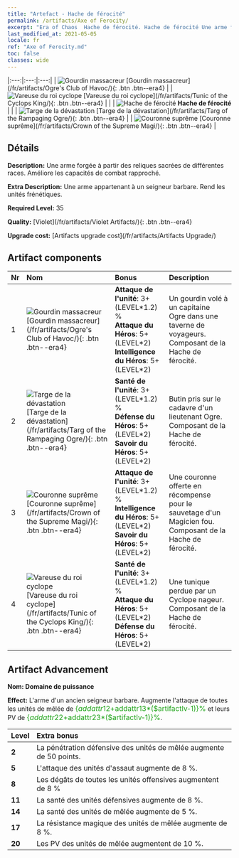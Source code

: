 ```yaml
---
title: "Artefact - Hache de férocité"
permalink: /artifacts/Axe of Ferocity/
excerpt: "Era of Chaos  Hache de férocité. Hache de férocité Une arme forgée à partir des reliques sacrées de différentes races. Améliore les capacités de combat rapproché."
last_modified_at: 2021-05-05
locale: fr
ref: "Axe of Ferocity.md"
toc: false
classes: wide
---
```


  |:---:|:---:|:---:| 
  | ![Gourdin massacreur](/images/t/artifact_40311.png) [Gourdin massacreur](/fr/artifacts/Ogre's Club of Havoc/){: .btn .btn--era4} |   | ![Vareuse du roi cyclope](/images/t/artifact_40314.png) [Vareuse du roi cyclope](/fr/artifacts/Tunic of the Cyclops King/){: .btn .btn--era4} | 
  |   | ![Hache de férocité](/images/t/icon_artifact_31.png) **Hache de férocité** |  | 
  | ![Targe de la dévastation](/images/t/artifact_40312.png) [Targe de la dévastation](/fr/artifacts/Targ of the Rampaging Ogre/){: .btn .btn--era4} |   | ![Couronne suprême](/images/t/artifact_40313.png) [Couronne suprême](/fr/artifacts/Crown of the Supreme Magi/){: .btn .btn--era4} | 


## Détails

 **Description:** Une arme forgée à partir des reliques sacrées de différentes races. Améliore les capacités de combat rapproché.

 **Extra Description:** Une arme appartenant à un seigneur barbare. Rend les unités frénétiques.

 **Required Level:** 35

 **Quality:** [Violet](/fr/artifacts/Violet Artifacts/){: .btn .btn--era4}

 **Upgrade cost:** [Artifacts upgrade cost](/fr/artifacts/Artifacts Upgrade/)



## Artifact components

  | Nr |    Nom    |   Bonus | Description | 
  |:---|:-----------|:--------|:------------| 
  | 1 | ![Gourdin massacreur](/images/t/artifact_40311.png) [Gourdin massacreur](/fr/artifacts/Ogre's Club of Havoc/){: .btn .btn--era4} | **Attaque de l'unité**: 3+(LEVEL\*1.2) %<br/>**Attaque du Héros**: 5+(LEVEL\*2)<br/>**Intelligence du Héros**: 5+(LEVEL\*2) | Un gourdin volé à un capitaine Ogre dans une taverne de voyageurs. Composant de la Hache de férocité. | 
  | 2 | ![Targe de la dévastation](/images/t/artifact_40312.png) [Targe de la dévastation](/fr/artifacts/Targ of the Rampaging Ogre/){: .btn .btn--era4} | **Santé de l'unité**: 3+(LEVEL\*1.2) %<br/>**Défense du Héros**: 5+(LEVEL\*2)<br/>**Savoir du Héros**: 5+(LEVEL\*2) | Butin pris sur le cadavre d'un lieutenant Ogre. Composant de la Hache de férocité. | 
  | 3 | ![Couronne suprême](/images/t/artifact_40313.png) [Couronne suprême](/fr/artifacts/Crown of the Supreme Magi/){: .btn .btn--era4} | **Attaque de l'unité**: 3+(LEVEL\*1.2) %<br/>**Intelligence du Héros**: 5+(LEVEL\*2)<br/>**Savoir du Héros**: 5+(LEVEL\*2) | Une couronne offerte en récompense pour le sauvetage d'un Magicien fou. Composant de la Hache de férocité. | 
  | 4 | ![Vareuse du roi cyclope](/images/t/artifact_40314.png) [Vareuse du roi cyclope](/fr/artifacts/Tunic of the Cyclops King/){: .btn .btn--era4} | **Santé de l'unité**: 3+(LEVEL\*1.2) %<br/>**Attaque du Héros**: 5+(LEVEL\*2)<br/>**Défense du Héros**: 5+(LEVEL\*2) | Une tunique perdue par un Cyclope nageur. Composant de la Hache de férocité. | 


## Artifact Advancement

 **Nom: Domaine de puissance**

 **Effect:** L'arme d'un ancien seigneur barbare. Augmente l'attaque de toutes les unités de mêlée de <span style="color: #1ca216;font-size:16px">{$addattr12+$addattr13*($artifactlv-1)}%</span> et leurs PV de <span style="color: #1ca216;font-size:16px">{$addattr22+$addattr23*($artifactlv-1)}%</span>.

  |  Level  |    Extra bonus  | 
  |:--------|:----------------| 
  | **2** | La pénétration défensive des unités de mêlée augmente de 50 points. | 
  | **5** | L'attaque des unités d'assaut augmente de 8 %. | 
  | **8** | Les dégâts de toutes les unités offensives augmentent de 8 % | 
  | **11** | La santé des unités défensives augmente de 8 %. | 
  | **14** | La santé des unités de mêlée augmente de 5 %. | 
  | **17** | La résistance magique des unités de mêlée augmente de 8 %. | 
  | **20** | Les PV des unités de mêlée augmentent de 10 %. | 
